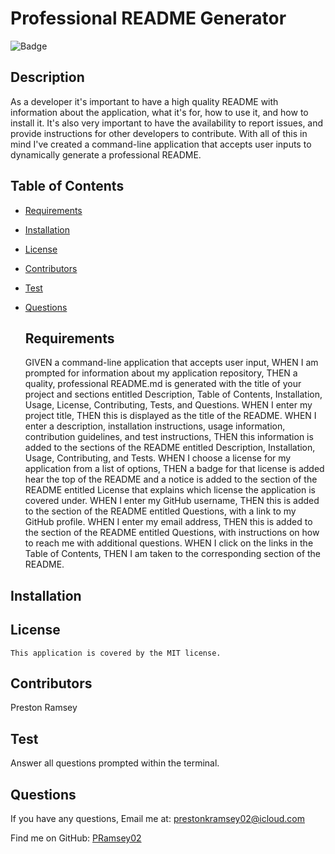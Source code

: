 
  #  Professional README Generator
  ![Badge](https://img.shields.io/badge/License-MIT-blue.svg)
  ## Description
  As a developer it's important to have a high quality README with information about the application, what it's for, how to use it, and how to install it. It's also very important to have the availability to report issues, and provide instructions for other developers to contribute. With all of this in mind I've created a command-line application that accepts user inputs to dynamically generate a professional README.

## Table of Contents
- [Requirements](#requirements)
- [Installation](#installation)
- [License](#license)
- [Contributors](#contributors)
- [Test](#Test)
- [Questions](#questions)

  ## Requirements
  GIVEN a command-line application that accepts user input, WHEN I am prompted for information about my application repository, THEN a quality, professional README.md is generated with the title of your project and sections entitled Description, Table of Contents, Installation, Usage, License, Contributing, Tests, and Questions. WHEN I enter my project title, THEN this is displayed as the title of the README. WHEN I enter a description, installation instructions, usage information, contribution guidelines, and test instructions, THEN this information is added to the sections of the README entitled Description, Installation, Usage, Contributing, and Tests. WHEN I choose a license for my application from a list of options, THEN a badge for that license is added hear the top of the README and a notice is added to the section of the README entitled License that explains which license the application is covered under. WHEN I enter my GitHub username, THEN this is added to the section of the README entitled Questions, with a link to my GitHub profile. WHEN I enter my email address, THEN this is added to the section of the README entitled Questions, with instructions on how to reach me with additional questions. WHEN I click on the links in the Table of Contents, THEN I am taken to the corresponding section of the README.
 
## Installation
  
## License
    This application is covered by the MIT license.

## Contributors
  Preston Ramsey

## Test
  Answer all questions prompted within the terminal.

## Questions
If you have any questions, Email me at: prestonkramsey02@icloud.com 
  
  Find me on GitHub: [PRamsey02](https://github.com/PRamsey02)   
